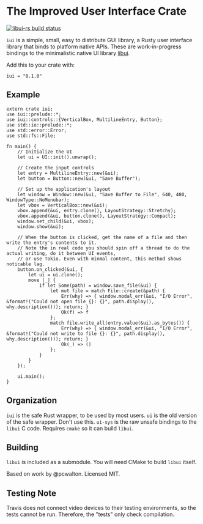 # The Improved User Interface Crate
[![libui-rs build status](https://api.travis-ci.org/LeoTindall/libui-rs.svg?branch=master)](https://travis-ci.org/LeoTindall/libui-rs/)

`iui` is a simple, small, easy to distribute GUI library, a Rusty user interface library that binds to platform native APIs.
These are work-in-progress bindings to the minimalistic native UI library [libui][libui].

Add this to your crate with:

```
iui = "0.1.0"
```

## Example

```
extern crate iui;
use iui::prelude::*;
use iui::controls::{VerticalBox, MultilineEntry, Button};
use std::io::prelude::*;
use std::error::Error;
use std::fs::File;

fn main() {
    // Initialize the UI
    let ui = UI::init().unwrap();

    // Create the input controls
    let entry = MultilineEntry::new(&ui);
    let button = Button::new(&ui, "Save Buffer");

    // Set up the application's layout
    let window = Window::new(&ui, "Save Buffer to File", 640, 480, WindowType::NoMenubar);
    let vbox = VerticalBox::new(&ui);
    vbox.append(&ui, entry.clone(), LayoutStrategy::Stretchy);
    vbox.append(&ui, button.clone(), LayoutStrategy::Compact);
    window.set_child(&ui, vbox);
    window.show(&ui);

    // When the button is clicked, get the name of a file and then write the entry's contents to it.
    // Note the in real code you should spin off a thread to do the actual writing, do it between UI events,
    // or use Tokio. Even with minmal content, this method shows noticable lag.
    button.on_clicked(&ui, {
        let ui = ui.clone();
        move |_| {
            if let Some(path) = window.save_file(&ui) {
                let mut file = match File::create(&path) {
                    Err(why) => { window.modal_err(&ui, "I/O Error", &format!("Could not open file {}: {}", path.display(), why.description())); return; }
                    Ok(f) => f
                };
                match file.write_all(entry.value(&ui).as_bytes()) {
                    Err(why) => { window.modal_err(&ui, "I/O Error", &format!("Could not write to file {}: {}", path.display(), why.description())); return; }
                    Ok(_) => ()
                };
            }    
        }
    });

    ui.main();
}
```

## Organization

`iui` is the safe Rust wrapper, to be used by most users.
`ui` is the old version of the safe wrapper. Don't use this.
`ui-sys` is the raw unsafe bindings to the `libui` C code. Requires `cmake` so it can build `libui`.

## Building
`libui` is included as a submodule. You will need CMake to build `libui` itself.

Based on work by @pcwalton. Licensed MIT.

## Testing Note
Travis does not connect video devices to their testing environments, so the tests cannot be run. Therefore, the "tests" only check compilation.

[libui]: https://github.com/andlabs/libui
